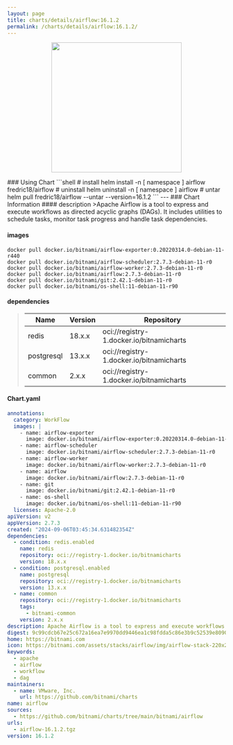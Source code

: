 ```yaml
---
layout: page
title: charts/details/airflow:16.1.2
permalink: /charts/details/airflow:16.1.2/
---
```

<p align="center">
    <img src="https://bitnami.com/assets/stacks/airflow/img/airflow-stack-220x234.png" width="300px" height="300px">
</p>
### Using Chart
```shell
# install
helm install -n [ namespace ] airflow fredric18/airflow
# uninstall
helm uninstall -n [ namespace ] airflow
# untar
helm pull fredric18/airflow --untar --version=16.1.2
```
---
### Chart Information
#### description
>Apache Airflow is a tool to express and execute workflows as directed acyclic graphs (DAGs). It includes utilities to schedule tasks, monitor task progress and handle task dependencies.
   
#### images
```shell
docker pull docker.io/bitnami/airflow-exporter:0.20220314.0-debian-11-r440
docker pull docker.io/bitnami/airflow-scheduler:2.7.3-debian-11-r0
docker pull docker.io/bitnami/airflow-worker:2.7.3-debian-11-r0
docker pull docker.io/bitnami/airflow:2.7.3-debian-11-r0
docker pull docker.io/bitnami/git:2.42.1-debian-11-r0
docker pull docker.io/bitnami/os-shell:11-debian-11-r90
```
   
#### dependencies
>Name | Version | Repository
>---|---|---
>redis | 18.x.x | oci://registry-1.docker.io/bitnamicharts
>postgresql | 13.x.x | oci://registry-1.docker.io/bitnamicharts
>common | 2.x.x | oci://registry-1.docker.io/bitnamicharts
   
#### Chart.yaml
```yaml
annotations:
  category: WorkFlow
  images: |
    - name: airflow-exporter
      image: docker.io/bitnami/airflow-exporter:0.20220314.0-debian-11-r440
    - name: airflow-scheduler
      image: docker.io/bitnami/airflow-scheduler:2.7.3-debian-11-r0
    - name: airflow-worker
      image: docker.io/bitnami/airflow-worker:2.7.3-debian-11-r0
    - name: airflow
      image: docker.io/bitnami/airflow:2.7.3-debian-11-r0
    - name: git
      image: docker.io/bitnami/git:2.42.1-debian-11-r0
    - name: os-shell
      image: docker.io/bitnami/os-shell:11-debian-11-r90
  licenses: Apache-2.0
apiVersion: v2
appVersion: 2.7.3
created: "2024-09-06T03:45:34.631482354Z"
dependencies:
  - condition: redis.enabled
    name: redis
    repository: oci://registry-1.docker.io/bitnamicharts
    version: 18.x.x
  - condition: postgresql.enabled
    name: postgresql
    repository: oci://registry-1.docker.io/bitnamicharts
    version: 13.x.x
  - name: common
    repository: oci://registry-1.docker.io/bitnamicharts
    tags:
      - bitnami-common
    version: 2.x.x
description: Apache Airflow is a tool to express and execute workflows as directed acyclic graphs (DAGs). It includes utilities to schedule tasks, monitor task progress and handle task dependencies.
digest: 9c99cdcb67e25c672a16ea7e9970dd9446ea1c98fdda5c86e3b9c52539e80905
home: https://bitnami.com
icon: https://bitnami.com/assets/stacks/airflow/img/airflow-stack-220x234.png
keywords:
  - apache
  - airflow
  - workflow
  - dag
maintainers:
  - name: VMware, Inc.
    url: https://github.com/bitnami/charts
name: airflow
sources:
  - https://github.com/bitnami/charts/tree/main/bitnami/airflow
urls:
  - airflow-16.1.2.tgz
version: 16.1.2
```
